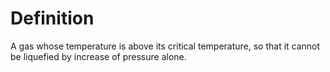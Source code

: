 # Definition

A gas whose temperature is above its critical temperature, so that it
cannot be liquefied by increase of pressure alone.
